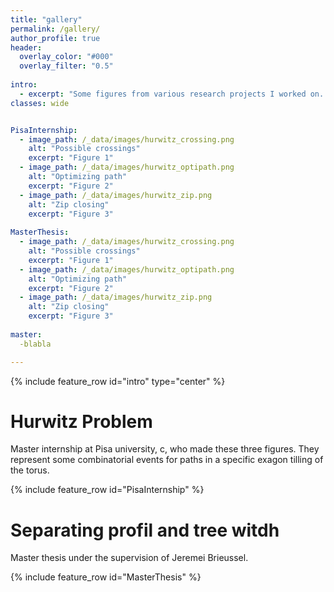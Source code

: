 ```yaml
---
title: "gallery"
permalink: /gallery/
author_profile: true
header:
  overlay_color: "#000"
  overlay_filter: "0.5"
  
intro:
  - excerpt: "Some figures from various research projects I worked on. "
classes: wide


PisaInternship:
  - image_path: /_data/images/hurwitz_crossing.png
    alt: "Possible crossings"
    excerpt: "Figure 1"
  - image_path: /_data/images/hurwitz_optipath.png
    alt: "Optimizing path"
    excerpt: "Figure 2"
  - image_path: /_data/images/hurwitz_zip.png
    alt: "Zip closing"
    excerpt: "Figure 3"
   
MasterThesis:
  - image_path: /_data/images/hurwitz_crossing.png
    alt: "Possible crossings"
    excerpt: "Figure 1"
  - image_path: /_data/images/hurwitz_optipath.png
    alt: "Optimizing path"
    excerpt: "Figure 2"
  - image_path: /_data/images/hurwitz_zip.png
    alt: "Zip closing"
    excerpt: "Figure 3"
    
master:
  -blabla

---
```


{% include feature_row id="intro" type="center" %}

# Hurwitz Problem

Master internship at Pisa university, c, who made these three figures. They represent some combinatorial events for paths in a specific exagon tilling of the torus.

 {% include feature_row id="PisaInternship" %}


# Separating profil and tree witdh

Master thesis under the supervision of Jeremei Brieussel.

 {% include feature_row id="MasterThesis" %}
